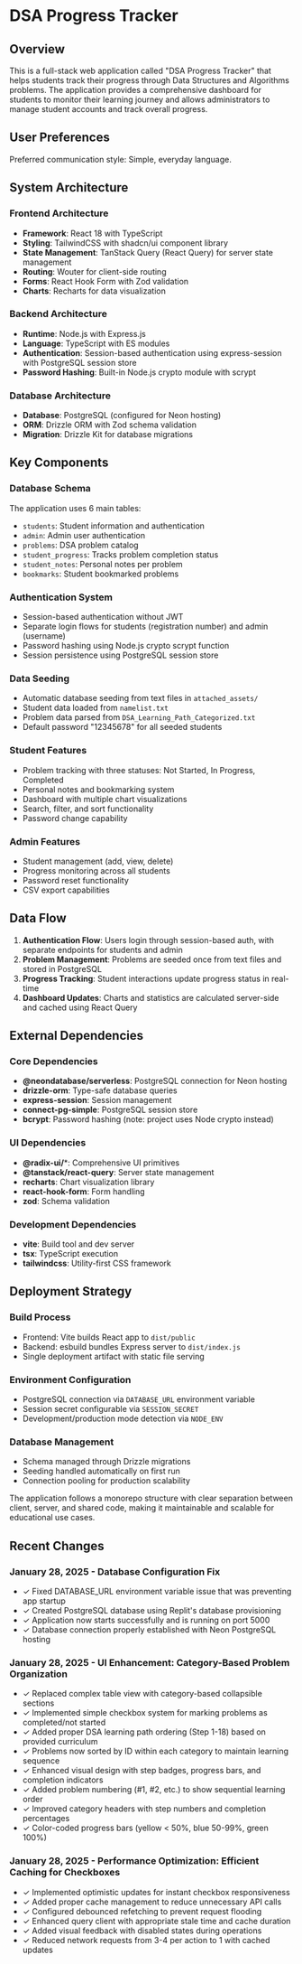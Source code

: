 # DSA Progress Tracker

## Overview

This is a full-stack web application called "DSA Progress Tracker" that helps students track their progress through Data Structures and Algorithms problems. The application provides a comprehensive dashboard for students to monitor their learning journey and allows administrators to manage student accounts and track overall progress.

## User Preferences

Preferred communication style: Simple, everyday language.

## System Architecture

### Frontend Architecture
- **Framework**: React 18 with TypeScript
- **Styling**: TailwindCSS with shadcn/ui component library
- **State Management**: TanStack Query (React Query) for server state management
- **Routing**: Wouter for client-side routing
- **Forms**: React Hook Form with Zod validation
- **Charts**: Recharts for data visualization

### Backend Architecture
- **Runtime**: Node.js with Express.js
- **Language**: TypeScript with ES modules
- **Authentication**: Session-based authentication using express-session with PostgreSQL session store
- **Password Hashing**: Built-in Node.js crypto module with scrypt

### Database Architecture
- **Database**: PostgreSQL (configured for Neon hosting)
- **ORM**: Drizzle ORM with Zod schema validation
- **Migration**: Drizzle Kit for database migrations

## Key Components

### Database Schema
The application uses 6 main tables:
- `students`: Student information and authentication
- `admin`: Admin user authentication
- `problems`: DSA problem catalog
- `student_progress`: Tracks problem completion status
- `student_notes`: Personal notes per problem
- `bookmarks`: Student bookmarked problems

### Authentication System
- Session-based authentication without JWT
- Separate login flows for students (registration number) and admin (username)
- Password hashing using Node.js crypto scrypt function
- Session persistence using PostgreSQL session store

### Data Seeding
- Automatic database seeding from text files in `attached_assets/`
- Student data loaded from `namelist.txt`
- Problem data parsed from `DSA_Learning_Path_Categorized.txt`
- Default password "12345678" for all seeded students

### Student Features
- Problem tracking with three statuses: Not Started, In Progress, Completed
- Personal notes and bookmarking system
- Dashboard with multiple chart visualizations
- Search, filter, and sort functionality
- Password change capability

### Admin Features
- Student management (add, view, delete)
- Progress monitoring across all students
- Password reset functionality
- CSV export capabilities

## Data Flow

1. **Authentication Flow**: Users login through session-based auth, with separate endpoints for students and admin
2. **Problem Management**: Problems are seeded once from text files and stored in PostgreSQL
3. **Progress Tracking**: Student interactions update progress status in real-time
4. **Dashboard Updates**: Charts and statistics are calculated server-side and cached using React Query

## External Dependencies

### Core Dependencies
- **@neondatabase/serverless**: PostgreSQL connection for Neon hosting
- **drizzle-orm**: Type-safe database queries
- **express-session**: Session management
- **connect-pg-simple**: PostgreSQL session store
- **bcrypt**: Password hashing (note: project uses Node crypto instead)

### UI Dependencies
- **@radix-ui/***: Comprehensive UI primitives
- **@tanstack/react-query**: Server state management
- **recharts**: Chart visualization library
- **react-hook-form**: Form handling
- **zod**: Schema validation

### Development Dependencies
- **vite**: Build tool and dev server
- **tsx**: TypeScript execution
- **tailwindcss**: Utility-first CSS framework

## Deployment Strategy

### Build Process
- Frontend: Vite builds React app to `dist/public`
- Backend: esbuild bundles Express server to `dist/index.js`
- Single deployment artifact with static file serving

### Environment Configuration
- PostgreSQL connection via `DATABASE_URL` environment variable
- Session secret configurable via `SESSION_SECRET`
- Development/production mode detection via `NODE_ENV`

### Database Management
- Schema managed through Drizzle migrations
- Seeding handled automatically on first run
- Connection pooling for production scalability

The application follows a monorepo structure with clear separation between client, server, and shared code, making it maintainable and scalable for educational use cases.

## Recent Changes

### January 28, 2025 - Database Configuration Fix
- ✓ Fixed DATABASE_URL environment variable issue that was preventing app startup
- ✓ Created PostgreSQL database using Replit's database provisioning 
- ✓ Application now starts successfully and is running on port 5000
- ✓ Database connection properly established with Neon PostgreSQL hosting

### January 28, 2025 - UI Enhancement: Category-Based Problem Organization
- ✓ Replaced complex table view with category-based collapsible sections
- ✓ Implemented simple checkbox system for marking problems as completed/not started
- ✓ Added proper DSA learning path ordering (Step 1-18) based on provided curriculum
- ✓ Problems now sorted by ID within each category to maintain learning sequence
- ✓ Enhanced visual design with step badges, progress bars, and completion indicators
- ✓ Added problem numbering (#1, #2, etc.) to show sequential learning order
- ✓ Improved category headers with step numbers and completion percentages
- ✓ Color-coded progress bars (yellow < 50%, blue 50-99%, green 100%)

### January 28, 2025 - Performance Optimization: Efficient Caching for Checkboxes
- ✓ Implemented optimistic updates for instant checkbox responsiveness
- ✓ Added proper cache management to reduce unnecessary API calls
- ✓ Configured debounced refetching to prevent request flooding
- ✓ Enhanced query client with appropriate stale time and cache duration
- ✓ Added visual feedback with disabled states during operations
- ✓ Reduced network requests from 3-4 per action to 1 with cached updates